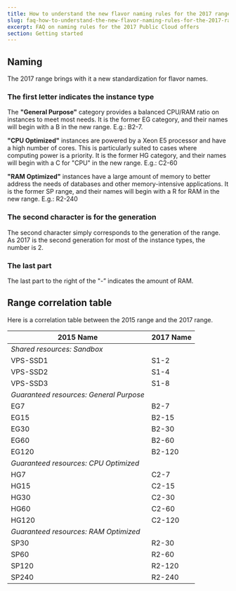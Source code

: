 ```yaml
---
title: How to understand the new flavor naming rules for the 2017 range?
slug: faq-how-to-understand-the-new-flavor-naming-rules-for-the-2017-range
excerpt: FAQ on naming rules for the 2017 Public Cloud offers
section: Getting started
---
```



## Naming
The 2017 range brings with it a new standardization for flavor names.


### The first letter indicates the instance type
The **"General Purpose"** category provides a balanced CPU/RAM ratio on instances to meet most needs. It is the former EG category, and their names will begin with a B in the new range. E.g.: B2-7.

**"CPU Optimized"** instances are powered by a Xeon E5 processor and have a high number of cores. This is particularly suited to cases where computing power is a priority. It is the former HG category, and their names will begin with a C for "CPU" in the new range. E.g.: C2-60

**"RAM Optimized"** instances have a large amount of memory to better address the needs of databases and other memory-intensive applications. It is the former SP range, and their names will begin with a R for RAM in the new range. E.g.: R2-240


### The second character is for the generation
The second character simply corresponds to the generation of the range. As 2017 is the second generation for most of the instance types, the number is 2.


### The last part
The last part to the right of the "-” indicates the amount of RAM.


## Range correlation table
Here is a correlation table between the 2015 range and the 2017 range.

|2015 Name|2017 Name|
|---|---|
|*Shared resources: Sandbox*||
|VPS-SSD1|S1-2|
|VPS-SSD2|S1-4|
|VPS-SSD3|S1-8|
|*Guaranteed resources: General Purpose*||
|EG7|B2-7|
|EG15|B2-15|
|EG30|B2-30|
|EG60|B2-60|
|EG120|B2-120|
|*Guaranteed resources: CPU Optimized*||
|HG7|C2-7|
|HG15|C2-15|
|HG30|C2-30|
|HG60|C2-60|
|HG120|C2-120|
|*Guaranteed resources: RAM Optimized*||
|SP30|R2-30|
|SP60|R2-60|
|SP120|R2-120|
|SP240|R2-240|